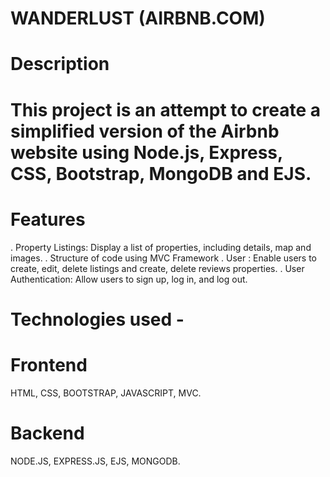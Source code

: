# WANDERLUST (AIRBNB.COM)
# Description
# This project is an attempt to create a simplified version of the Airbnb website using Node.js, Express, CSS, Bootstrap, MongoDB and EJS.
# Features
. Property Listings: Display a list of properties, including details, map and images.
. Structure of code using MVC Framework
. User : Enable users to create, edit, delete listings and create, delete reviews properties.
. User Authentication: Allow users to sign up, log in, and log out.
# Technologies used -
# Frontend
HTML, CSS, BOOTSTRAP, JAVASCRIPT, MVC.

# Backend
NODE.JS, EXPRESS.JS, EJS, MONGODB.